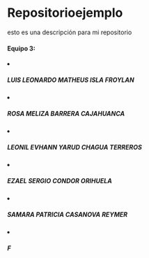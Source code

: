 # Repositorioejemplo
esto es una descripción para mi repositorio

<h4>Equipo 3: </h4>
<li><h5> LUIS LEONARDO MATHEUS ISLA FROYLAN </h5></li>
<li> <h5> ROSA MELIZA BARRERA CAJAHUANCA </h5></li>
<li> <h5> LEONIL EVHANN YARUD CHAGUA TERREROS </h5></li>
<li> <h5> EZAEL SERGIO CONDOR ORIHUELA </h5></li>
<li> <h5> SAMARA PATRICIA CASANOVA REYMER </h5></li>
<li> <h5> F </h5></li>
